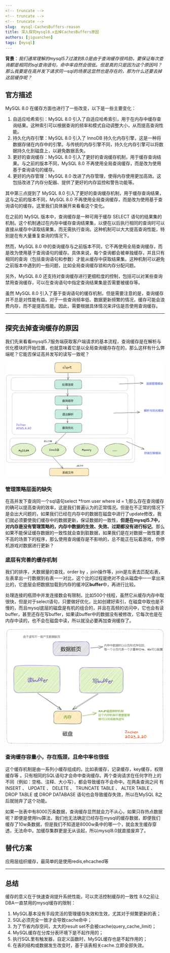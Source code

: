 ```yaml
---
<!-- truncate -->
<!-- truncate -->
<!-- truncate -->
slug:  mysql-CachesBuffers-reason
title: 深入探究mysql8.x去掉CachesBuffers原因
authors: [jiguanchen]
tags: [mysql]
---
```


**背景**：*我们通常理解的mysql5.7过渡到8.0是由于查询缓存很鸡肋，要保证每次查询都是相同的sql查询语句，命中率自然会很低。但是真的只是因为这个原因吗？那么我要是在高并发下请求同一sql的场景这显然也是存在的，那为什么还要去掉这层缓存呢？*<!--more-->

## 官方描述

MySQL 8.0 在缓存方面也进行了一些改变，以下是一些主要变化：

1.  自适应哈希索引：MySQL 8.0 引入了自适应哈希索引，用于在内存中缓存查询结果。这种索引可以根据查询的频率和模式自动调整大小，从而提高查询性能。
2.  持久化内存引擎：MySQL 8.0 引入了 InnoDB 持久化内存引擎，这是一种将数据存储在内存中的引擎。与传统的内存引擎不同，持久化内存引擎可以将数据持久化到磁盘上，以避免数据丢失。
3.  更好的查询缓存：MySQL 8.0 引入了更好的查询缓存机制，用于缓存查询结果。与之前的版本不同，MySQL 8.0 不再使用全局查询缓存，而是改为使用基于查询语句的缓存。
4.  更好的内存管理：MySQL 8.0 改进了内存管理，使得内存使用更加高效。这包括改进了内存分配器、提供了更好的内存监控和警告功能等。

其中第三点提到了 MySQL 8.0 引入了更好的查询缓存机制，用于缓存查询结果，这与之前的版本不同，MySQL 8.0 不再使用全局查询缓存，而是改为使用基于查询语句的缓存。这里我们具体展开来看看这个变化。

在之前的 MySQL 版本中，查询缓存是一种可用于缓存 SELECT 语句的结果集的机制。这个机制通过在内存中缓存查询结果集，以便在以后执行相同的查询时可以直接从缓存中读取结果集，而无需执行查询。这种机制可以大大提高查询性能，特别是在有大量重复查询的情况下。

然而，MySQL 8.0 中的查询缓存与之前版本不同，它不再使用全局查询缓存，而是改为使用基于查询语句的缓存。具体来说，每个查询都会被单独缓存，并且只有相同的查询（包括查询语句和参数）才能从缓存中获取结果集。这种机制可以避免之前版本中遇到的一些问题，比如全局查询缓存锁和内存分配问题。

另外，MySQL 8.0 还支持对查询缓存进行更细粒度的控制，包括可以对某些查询禁用查询缓存，可以在查询语句中指定查询结果集是否需要被缓存等。

虽然 MySQL 8.0 引入了基于查询语句的缓存机制，但是需要注意的是，查询缓存并不总是对性能有益。对于一些查询频率低、数据更新频繁的情况，缓存可能会浪费内存，而不是提高性能。因此，需要根据具体情况来评估是否使用查询缓存。

------



## 探究去掉查询缓存的原因

我们先来看看mysql5.7服务端获取客户端请求的基本流程，查询缓存是在解析与优化模块的开始位置，也就意味着它是以全局查询缓存存在的，那么这样有什么弊端呢？它能否保证高并发写的读写一致呢？

![image-20230220191808225](img/image-20230220191808225-16977303370541.png)

### 管理策略层面的缺失

在高并发下查询同一个sql语句select *from user where id = 1;那么存在查询缓存的确可以提高查询的效率，这是我们普遍认为的正常情况。但是在不正常的情况下是会出大问题的，如果我们已经在内存中的数据在磁盘中进行了update修改，我们就必须要使我们缓存中的数据更新，保证数据的一致性，**但是在mysql5.7中，对内存是没有管理策略的，内存中数据的生效、失效、过期都没有进行标记**。那么如果不能保证缓存数据的一致性就会查到脏数据，如果我们是在对数据一致性要求不高的场景下的程序，那么使用查询缓存是不影响的，总不能正在玩着游戏，你停机游戏对数据进行更新？

### 底层有完善的缓存机制

我们的排序，大数据量的查找，order by ，join操作等，join是左表去匹配右表，左表拿出一行数据到右表一一对比，这个比的过程是绝对不会从磁盘中一一拿出来比的，它底层会把数据加载到内存的缓冲区**buffer**中，再进行比较。

处理连接的瓶颈中并发连接数会有限制，比如500个线程，虽然它从缓存内存中取很快，但是对于select语句，只要做好优化，比如创建好索引，在磁盘中取也是不慢的，而且mysql底层的磁盘是有机的组合的，并且在高频的访问中，它也会有读buffer，甚至还存在写buffer，如果读buffer中的数据没有被修改，它每次也是在内存中读的，也不会在磁盘中读，所以就没必要再加查询缓存了。

![image-20230220200748912](img/image-20230220200748912-16977303462983.png)

### 查询缓存容量小，存在瓶颈，且命中率也很低

这个缓存机制是由一系列小缓存组成的。比如表缓存，记录缓存，key缓存，权限缓存等 。只有相同的SQL语句才会命中查询缓存。两个查询请求在任何字符上的不同（例如：空格、注释、大小写），都会导致缓存不会命中。在两条查询之间 有 INSERT 、 UPDATE 、 DELETE 、 TRUNCATE TABLE 、 ALTER TABLE 、 DROP TABLE 或 DROP DATABASE 语句也会导致缓存失效，所以在MySQL 8之后就抛弃了这个功能。

如果一张表中有8000万条数据，查询缓存显然就会力不从心，如果只存热点数据呢？即便是使用lru算法，我们也无法确定已经存在mysql的缓存数据，即便我们缓存了10w条数据，但是我们不知道是8000w条中的哪一个，就会发生缓存穿透，无法命中。加缓存集群更是无从谈起，所以mysql8.0就直接废弃了。

## 替代方案

应用层组织缓存，最简单的是使用redis,ehcached等

------



## 总结

缓存的意义在于快速查询提升系统性能，可以灵活控制缓存的一致性
8.0之前让DBA一直禁用的mysql缓存的限制：

1.  MySQL基本没有手段灵活的管理缓存失效和生效，尤其对于频繁更新的表；
2.  SQL必须完全一致才会导致cache命中；
3.  为了节省内存空间，太大的result set不会被cache(query_cache_limit)；
4.  MySQL缓存在分库分表环境下是不起作用的；
5.  执行SQL里有触发器，自定义函数时，MySQL缓存也是不起作用的；
6.  在表的结构或数据发生改变时，基于该表相关cache.立即全部失效。
